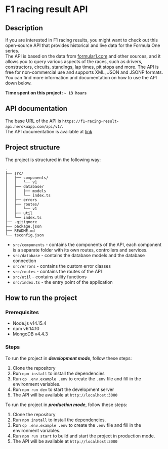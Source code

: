 # F1 racing result API

## Description

If you are interested in F1 racing results, you might want to check out this open-source API that provides historical
and live data for the Formula One series.  
The API is based on the data from [formular1.com](https://www.formula1.com/en/results.html/2023/races.html) and other
sources, and it allows you to query various aspects of the races, such as drivers, constructors, circuits, standings,
lap times, pit stops and more. The API is free for non-commercial use and supports XML, JSON and JSONP formats.  
You can find more information and documentation on how to use the API down below.

**Time spent on this project: `~ 13 hours`**

## API documentation

The base URL of the API is `https://f1-racing-result-api.herokuapp.com/api/v1/`.  
The API documentation is available at [link](https://documenter.getpostman.com/view/23547388/2s93sf2WkT)

## Project structure

The project is structured in the following way:

```
.
├── src/
│   ├── components/
│   │   └── v1
│   ├── database/
│   │   ├── models
│   │   └── index.ts
│   ├── errors
│   ├── routes/
│   │   └── v1
│   ├── util
│   └── index.ts
├── .gitignore
├── package.json
├── README.md
└── tsconfig.json
```

- `src/components` - contains the components of the API, each component is a separate folder with its own routes,
  controllers and services.
- `src/database` - contains the database models and the database connection
- `src/errors` - contains the custom error classes
- `src/routes` - contains the routes of the API
- `src/util` - contains utility functions
- `src/index.ts` - the entry point of the application

## How to run the project

### Prerequisites

- Node.js v14.15.4
- npm v6.14.10
- MongoDB v4.4.3

### Steps

To run the project in **_development mode_**, follow these steps:

1. Clone the repository
2. Run `npm install` to install the dependencies
3. Run `cp .env.example .env` to create the `.env` file and fill in the environment variables.
4. Run `npm run dev` to start the development server
5. The API will be available at `http://localhost:3000`

To run the project in **_production mode_**, follow these steps:

1. Clone the repository
2. Run `npm install` to install the dependencies.
3. Run `cp .env.example .env` to create the `.env` file and fill in the environment variables.
4. Run `npm run start` to build and start the project in production mode.
5. The API will be available at `http://localhost:3000`